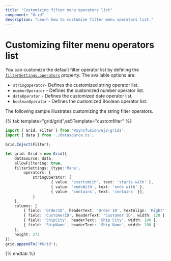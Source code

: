 ```yaml
---
title: "Customizing filter menu operators list"
component: "Grid"
description: "Learn how to customize filter menu operators list."
---
```


# Customizing filter menu operators list

 You can customize the default filter operator list by defining the [`filterSettings.operators`](../../api/grid/filterSettings/#operators) property.
The available options are:
* `stringOperator`- Defines the customized string operator list.
* `numberOperator` - Defines the customized number operator list.
* `dateOperator` - Defines the customized date operator list.
* `booleanOperator` - Defines the customized Boolean operator list.

The following sample illustrates customizing the string filter operators.

{% tab template="grid/grid",es5Template="customfilter" %}

```typescript
import { Grid, Filter } from '@syncfusion/ej2-grids';
import { data } from './datasource.ts';

Grid.Inject(Filter);

let grid: Grid = new Grid({
    dataSource: data,
    allowFiltering: true,
    filterSettings: {type:'Menu',
        operators: {
            stringOperator: [
                    { value: 'startsWith', text: 'starts with' },
                    { value: 'endsWith', text: 'ends with' },
                    { value: 'contains', text: 'contains' }],
            }
    },
    columns: [
        { field: 'OrderID', headerText: 'Order ID', textAlign: 'Right', width: 100 },
        { field: 'CustomerID', headerText: 'Customer ID', width: 120 },
        { field: 'ShipCity', headerText: 'Ship City', width: 100 },
        { field: 'ShipName', headerText: 'Ship Name', width: 100 }
    ],
    height: 273
});
grid.appendTo('#Grid');

```

{% endtab %}

